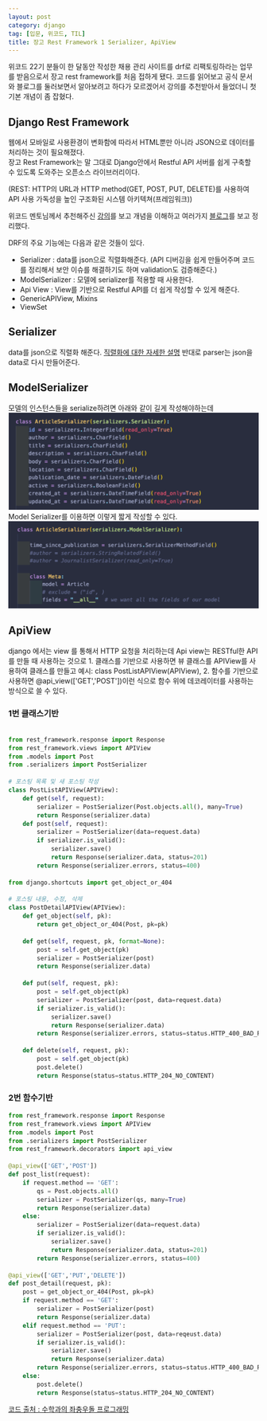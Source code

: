 ```yaml
---
layout: post
category: django
tag: [입문, 위코드, TIL]
title: 장고 Rest Framework 1 Serializer, ApiView
---
```


위코드 22기 분들이 한 달동안 작성한 채용 관리 사이트를 drf로 리팩토링하라는 업무를 받음으로서 장고 rest framework를 처음 접하게 됐다. 코드를 읽어보고 공식 문서와 블로그를 둘러보면서 알아보려고 하다가 모르겠어서 강의를 추천받아서 들었더니 첫 기본 개념이 좀 잡혔다.

## Django Rest Framework

웹에서 모바일로 사용환경이 변화함에 따라서 HTML뿐만 아니라 JSON으로 데이터를 처리하는 것이 필요해졌다.  
장고 Rest Framework는 말 그대로 Django안에서 Restful API 서버를 쉽게 구축할 수 있도록 도와주는 오픈소스 라이브러리이다.  

(REST: HTTP의 URL과 HTTP method(GET, POST, PUT, DELETE)를 사용하여 API 사용 가독성을 높인 구조화된 시스템 아키텍쳐(프레임워크))

위코드 멘토님께서 추천해주신 [강의](https://www.udemy.com/course/the-complete-guide-to-django-rest-framework-and-vue-js
)를 보고 개념을 이해하고 여러가지 [블로그](https://velog.io/@jcinsh/series/Django-REST-Framework)를 보고 정리했다.

DRF의 주요 기능에는 다음과 같은 것들이 있다.
- Serializer : data를 json으로 직렬화해준다. (API 디버깅을 쉽게 만들어주며 코드를 정리해서 보안 이슈를 해결하기도 하며 validation도 검증해준다.)
- ModelSerializer : 모델에 serializer를 적용할 때 사용한다.
- Api View : View를 기반으로 Restful API를 더 쉽게 작성할 수 있게 해준다. 
- GenericAPIView, Mixins
- ViewSet 

## Serializer
data를 json으로 직렬화 해준다. [직렬화에 대한 자세한 설명](https://velog.io/@ifyouseeksoomi/DRF-Django-REST-Framework-%EA%B0%84%EB%8B%A8%ED%95%9C-%EC%98%88%EC%8A%B5-Serializer) 
반대로 parser는 json을 data로 다시 만들어준다.

## ModelSerializer
모델의 인스턴스들을 serialize하려면 아래와 같이 길게 작성해야하는데
![modelserializer1](/public/img/modelserializer1.png)
Model Serializer를 이용하면 이렇게 짧게 작성할 수 있다.
![modelserializer2](/public/img/modelserializer2.png)

## ApiView
django 에서는 view 를 통해서 HTTP 요청을 처리하는데 Api view는 RESTful한 API를 만들 때 사용하는 것으로 1. 클래스를 기반으로 사용하면 뷰 클래스를 APIView를 사용하여 클래스를 만들고 예시: class PostListAPIView(APIView), 2. 함수를 기반으로 사용하면 @api_view(['GET','POST'])이런 식으로 함수 위에 데코레이터를 사용하는 방식으로 쓸 수 있다.

### 1번 클래스기반
```python

from rest_framework.response import Response
from rest_framework.views import APIView
from .models import Post
from .serializers import PostSerializer

# 포스팅 목록 및 새 포스팅 작성
class PostListAPIView(APIView):
    def get(self, request):
        serializer = PostSerializer(Post.objects.all(), many=True)
        return Response(serializer.data)
    def post(self, request):
        serializer = PostSerializer(data=request.data)
        if serializer.is_valid():
          	serializer.save()
            return Response(serializer.data, status=201)
        return Response(serializer.errors, status=400)  
      
from django.shortcuts import get_object_or_404

# 포스팅 내용, 수정, 삭제
class PostDetailAPIView(APIView):
    def get_object(self, pk):
        return get_object_or_404(Post, pk=pk)
      
    def get(self, request, pk, format=None):
        post = self.get_object(pk)
        serializer = PostSerializer(post)
        return Response(serializer.data)
    
    def put(self, request, pk):
      	post = self.get_object(pk)
        serializer = PostSerializer(post, data=request.data)
        if serializer.is_valid():
            serializer.save()
            return Response(serializer.data)
        return Response(serializer.errors, status=status.HTTP_400_BAD_REQUEST)
      
    def delete(self, request, pk):
        post = self.get_object(pk)
        post.delete()
        return Response(status=status.HTTP_204_NO_CONTENT)
```
### 2번 함수기반
```python
from rest_framework.response import Response
from rest_framework.views import APIView
from .models import Post
from .serializers import PostSerializer
from rest_framework.decorators import api_view

@api_view(['GET','POST'])
def post_list(request):
    if request.method == 'GET':
        qs = Post.objects.all()
        serializer = PostSerializer(qs, many=True)
        return Response(serializer.data)
    else:
        serializer = PostSerializer(data=request.data)
        if serializer.is_valid():
            serializer.save()
            return Response(serializer.data, status=201)
        return Response(serializer.errors, status=400)

@api_view(['GET','PUT','DELETE'])
def post_detail(request, pk):
    post = get_object_or_404(Post, pk=pk)
    if request.method == 'GET':
        serializer = PostSerializer(post)
        return Response(serializer.data)
    elif request.method == 'PUT':
        serializer = PostSerializer(post, data=reqeust.data)
        if serializer.is_valid():
            serializer.save()
            return Response(serializer.data)
        return Response(serializer.errors, status=status.HTTP_400_BAD_REQUEST)
    else:
        post.delete()
        return Response(status=status.HTTP_204_NO_CONTENT)
```
[코드 출처 : 수학과의 좌충우돌 프로그래밍](https://ssungkang.tistory.com/entry/Django-APIView-Mixins-generics-APIView-ViewSet%EC%9D%84-%EC%95%8C%EC%95%84%EB%B3%B4%EC%9E%90)
